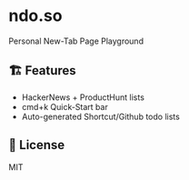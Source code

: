 # ndo.so

Personal New-Tab Page Playground

## 🏗 Features

- HackerNews + ProductHunt lists
- cmd+k Quick-Start bar
- Auto-generated Shortcut/Github todo lists

## 📝 License

MIT
